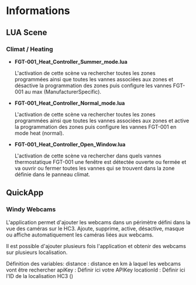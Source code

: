 # Informations
## LUA Scene
### Climat / Heating
- **FGT-001_Heat_Controller_Summer_mode.lua**

   L'activation de cette scène va rechercher toutes les zones programmées ainsi que 
   toutes les vannes associées aux zones et désactive la programmation des zones puis
   configure les vannes FGT-001 au max (ManufacturerSpecific).

- **FGT-001_Heat_Controller_Normal_mode.lua**

   L'activation de cette scène va rechercher toutes les zones programmées ainsi que
   toutes les vannes associées aux zones et active la programmation des zones puis
   configure les vannes FGT-001 en mode heat (normal).

- **FGT-001_Heat_Controller_Open_Window.lua**

   L'activation de cette scène va rechercher dans quels vannes thermostatique FGT-001
   une fenêtre est détectée ouverte ou fermée et va ouvrir ou fermer toutes les vannes
   qui se trouvent dans la zone définie dans le panneau climat.

## QuickApp
### Windy Webcams
   L'application permet d'ajouter les webcams dans un périmètre défini dans la vue des
   caméras sur le HC3. Ajoute, supprime, active, désactive, masque ou affiche
   automatiquement les caméras liées aux webcams.
   
   Il est possible d'ajouter plusieurs fois l'application et obtenir des webcams sur
   plusieurs localisation.
   
   Définition des variables:
   distance    :  distance en km à laquel les webcams vont être rechercher
   apiKey      :  Définir ici votre APIKey
   locationId  :  Définir ici l'ID de la localisation HC3 ()
